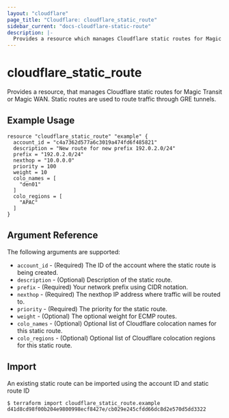 ```yaml
---
layout: "cloudflare"
page_title: "Cloudflare: cloudflare_static_route"
sidebar_current: "docs-cloudflare-static-route"
description: |-
  Provides a resource which manages Cloudflare static routes for Magic Transit or Magic WAN.
---
```


# cloudflare_static_route

Provides a resource, that manages Cloudflare static routes for Magic Transit or Magic WAN. 
Static routes are used to route traffic through GRE tunnels.

## Example Usage

```hcl
resource "cloudflare_static_route" "example" {
  account_id = "c4a7362d577a6c3019a474fd6f485821"
  description = "New route for new prefix 192.0.2.0/24"
  prefix = "192.0.2.0/24"
  nexthop = "10.0.0.0"
  priority = 100
  weight = 10
  colo_names = [
    "den01"
  ]
  colo_regions = [
    "APAC"
  ]
}
```

## Argument Reference

The following arguments are supported:

* `account_id` - (Required) The ID of the account where the static route is being created.
* `description` - (Optional) Description of the static route.
* `prefix` - (Required) Your network prefix using CIDR notation.
* `nexthop` - (Required) The nexthop IP address where traffic will be routed to.
* `priority` - (Required) The priority for the static route.
* `weight` - (Optional) The optional weight for ECMP routes.
* `colo_names` - (Optional) Optional list of Cloudflare colocation names for this static route.
* `colo_regions` - (Optional) Optional list of Cloudflare colocation regions for this static route.

## Import

An existing static route can be imported using the account ID and static route ID

```
$ terraform import cloudflare_static_route.example d41d8cd98f00b204e9800998ecf8427e/cb029e245cfdd66dc8d2e570d5dd3322
```
